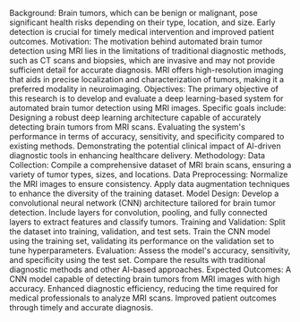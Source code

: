 Background: Brain tumors, which can be benign or malignant, pose significant health risks depending on their type, location, and size. Early detection is crucial for timely medical intervention and improved patient outcomes.
Motivation: The motivation behind automated brain tumor detection using MRI lies in the limitations of traditional diagnostic methods, such as CT scans and biopsies, which are invasive and may not provide sufficient detail for accurate diagnosis. MRI offers high-resolution imaging that aids in precise localization and characterization of tumors, making it a preferred modality in neuroimaging.
Objectives: The primary objective of this research is to develop and evaluate a deep learning-based system for automated brain tumor detection using MRI images. Specific goals include:
Designing a robust deep learning architecture capable of accurately detecting brain tumors from MRI scans.
Evaluating the system's performance in terms of accuracy, sensitivity, and specificity compared to existing methods.
Demonstrating the potential clinical impact of AI-driven diagnostic tools in enhancing healthcare delivery.
Methodology:
Data Collection:
Compile a comprehensive dataset of MRI brain scans, ensuring a variety of tumor types, sizes, and locations.
Data Preprocessing:
Normalize the MRI images to ensure consistency.
Apply data augmentation techniques to enhance the diversity of the training dataset.
Model Design:
Develop a convolutional neural network (CNN) architecture tailored for brain tumor detection.
Include layers for convolution, pooling, and fully connected layers to extract features and classify tumors.
Training and Validation:
Split the dataset into training, validation, and test sets.
Train the CNN model using the training set, validating its performance on the validation set to tune hyperparameters.
Evaluation:
Assess the model's accuracy, sensitivity, and specificity using the test set.
Compare the results with traditional diagnostic methods and other AI-based approaches.
Expected Outcomes:
A CNN model capable of detecting brain tumors from MRI images with high accuracy.
Enhanced diagnostic efficiency, reducing the time required for medical professionals to analyze MRI scans.
Improved patient outcomes through timely and accurate diagnosis.















